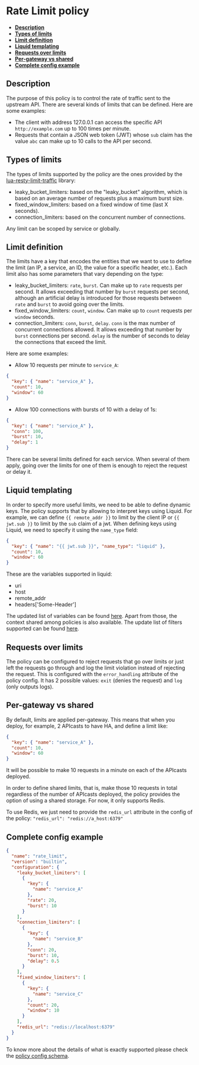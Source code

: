 # Rate Limit policy

- [**Description**](#description)
- [**Types of limits**](#types-of-limits)
- [**Limit definition**](#limit-definition)
- [**Liquid templating**](#liquid-templating)
- [**Requests over limits**](#requests-over-limits)
- [**Per-gateway vs shared**](#per-gateway-vs-shared)
- [**Complete config example**](#complete-config-example)


## Description

The purpose of this policy is to control the rate of traffic sent to the
upstream API. There are several kinds of limits that can be defined. Here are
some examples:

- The client with address 127.0.0.1 can access the specific API
`http://example.com` up to 100 times per minute.
- Requests that contain a JSON web token (JWT) whose `sub` claim has the value
`abc` can make up to 10 calls to the API per second.


## Types of limits

The types of limits supported by the policy are the ones provided by the
[lua-resty-limit-traffic](https://github.com/openresty/lua-resty-limit-traffic)
library:

- leaky_bucket_limiters: based on the "leaky_bucket" algorithm, which is based
on an average number of requests plus a maximum burst size.
- fixed_window_limiters: based on a fixed window of time (last X seconds).
- connection_limiters: based on the concurrent number of connections.

Any limit can be scoped by service or globally.


## Limit definition

The limits have a key that encodes the entities that we want to use to define
the limit (an IP, a service, an ID, the value for a specific
header, etc.). Each limit also has some parameters that vary depending on the
type:

- leaky_bucket_limiters: `rate`, `burst`. Can make up to `rate` requests per
second. It allows exceeding that number by `burst` requests per second,
although an artificial delay is introduced for those requests between `rate`
and `burst` to avoid going over the limits.
- fixed_window_limiters: `count`, `window`. Can make up to `count` requests per
`window` seconds.
- connection_limiters: `conn`, `burst`, `delay`. `conn` is the max number of
concurrent connections allowed. It allows exceeding that number by `burst`
connections per second. `delay` is the number of seconds to delay the
connections that exceed the limit.

Here are some examples:

- Allow 10 requests per minute to `service_A`:

```json
{
  "key": { "name": "service_A" },
  "count": 10,
  "window": 60
}
```

- Allow 100 connections with bursts of 10 with a delay of 1s:

```json
{
  "key": { "name": "service_A" },
  "conn": 100,
  "burst": 10,
  "delay": 1
}
```

There can be several limits defined for each service. When several of them
apply, going over the limits for one of them is enough to reject the request or
delay it.


## Liquid templating

In order to specify more useful limits, we need to be able to define dynamic
keys. The policy supports that by allowing to interpret keys using Liquid.
For example, we can define `{{ remote_addr }}` to limit by the client IP or
`{{ jwt.sub }}` to limit by the `sub` claim of a jwt. When defining keys using
Liquid, we need to specify it using the `name_type` field:

```json
{
  "key": { "name": "{{ jwt.sub }}", "name_type": "liquid" },
  "count": 10,
  "window": 60
}
```

These are the variables supported in liquid:
* uri
* host
* remote_addr
* headers['Some-Header']

The updated list of variables can be found [here](../ngx_variable.lua). Apart
from those, the context shared among policies is also available. The update list
of filters supported can be found [here](../../template_string.lua).


## Requests over limits

The policy can be configured to reject requests that go over limits or just
left the requests go through and log the limit violation instead of rejecting
the request. This is configured with the `error_handling` attribute of the
policy config. It has 2 possible values: `exit` (denies the request) and
`log` (only outputs logs).


## Per-gateway vs shared

By default, limits are applied per-gateway. This means that when you deploy,
for example, 2 APIcasts to have HA, and define a limit like:

```json
{
  "key": { "name": "service_A" },
  "count": 10,
  "window": 60
}
```

It will be possible to make 10 requests in a minute on each of the APIcasts
deployed.

In order to define shared limits, that is, make those 10 requests in total
regardless of the number of APIcasts deployed, the policy provides the option
of using a shared storage. For now, it only supports Redis.

To use Redis, we just need to provide the `redis_url` attribute in the config
of the policy: `"redis_url": "redis://a_host:6379"`


## Complete config example

```json
{
  "name": "rate_limit",
  "version": "builtin",
  "configuration": {
    "leaky_bucket_limiters": [
      {
        "key": {
          "name": "service_A"
        },
        "rate": 20,
        "burst": 10
      }
    ],
    "connection_limiters": [
      {
        "key": {
          "name": "service_B"
        },
        "conn": 20,
        "burst": 10,
        "delay": 0.5
      }
    ],
    "fixed_window_limiters": [
      {
        "key": {
          "name": "service_C"
        },
        "count": 20,
        "window": 10
      }
    ],
    "redis_url": "redis://localhost:6379"
  }
}
```

To know more about the details of what is exactly supported please check the
[policy config schema](apicast-policy.json).
